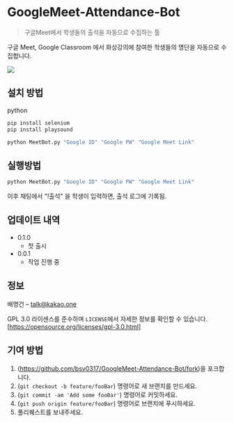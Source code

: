 # GoogleMeet-Attendance-Bot
>구글Meet에서 학생들의 출석을 자동으로 수집하는 툴

구글 Meet, Google Classroom 에서 화상강의에 참여한 학생들의 명단을 자동으로 수집합니다.

![](../header.png)

## 설치 방법

python
```sh
pip install selenium
pip install playsound
```
```sh
python MeetBot.py "Google ID" "Google PW" "Google Meet Link"
```

## 실행방법

```sh
python MeetBot.py "Google ID" "Google PW" "Google Meet Link"
```
이후 채팅에서 "!출석" 을 학생이 입력하면, 출석 로그에 기록됨.

## 업데이트 내역

* 0.1.0
    * 첫 출시
* 0.0.1
    * 작업 진행 중

## 정보

배명건 – talk@kakao.one

GPL 3.0 라이센스를 준수하며 ``LICENSE``에서 자세한 정보를 확인할 수 있습니다.
[https://opensource.org/licenses/gpl-3.0.html]

## 기여 방법

1. (<https://github.com/bsy0317/GoogleMeet-Attendance-Bot/fork>)을 포크합니다.
2. (`git checkout -b feature/fooBar`) 명령어로 새 브랜치를 만드세요.
3. (`git commit -am 'Add some fooBar'`) 명령어로 커밋하세요.
4. (`git push origin feature/fooBar`) 명령어로 브랜치에 푸시하세요. 
5. 풀리퀘스트를 보내주세요.
